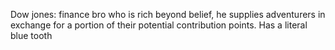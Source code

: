Dow jones: finance bro who is rich beyond belief, he supplies adventurers in exchange for a portion of their potential contribution points. Has a literal blue tooth